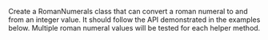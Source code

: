 Create a RomanNumerals class that can convert a roman numeral to and from an integer value. It should follow the API demonstrated in the examples below. Multiple roman numeral values will be tested for each helper method.
